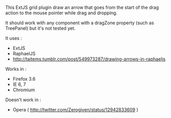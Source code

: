 This ExtJS grid plugin draw an arrow that goes from the start of the drag action to the mouse pointer while drag and dropping.

It should work with any component with a dragZone property (such as TreePanel) but it's not tested yet.

It uses :

- ExtJS
- RaphaelJS
- http://taitems.tumblr.com/post/549973287/drawing-arrows-in-raphaeljs

Works in :

- Firefox 3.6
- IE 6, 7
- Chromium

Doesn't work in :

- Opera ( http://twitter.com/Zerogiven/status/12942833609 )